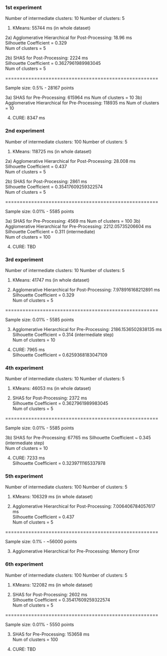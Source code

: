 ### 1st experiment  
Number of intermediate clusters: 10
Number of clusters: 5

1) KMeans: 55744 ms (in whole dataset)
  
2a) Agglomerative Hierarchical for Post-Processing: 18.96 ms  
    Silhouette Coefficient = 0.329  
    Num of clusters = 5

2b) SHAS for Post-Processing: 2224 ms  
    Silhouette Coefficient = 0.3627961989983045  
    Num of clusters = 5  

=====================================================  
  
Sample size: 0.5% - 28167 points  
    
3a) SHAS for Pre-Processing: 615964 ms
    Num of clusters = 10
3b) Agglomerative Hierarchical for Pre-Processing: 118935 ms
    Num of clusters = 10
    
4) CURE: 8347 ms  

### 2nd experiment  

Number of intermediate clusters: 100
Number of clusters: 5

1) KMeans: 118725 ms (in whole dataset)
  
2a) Agglomerative Hierarchical for Post-Processing: 28.008 ms  
    Silhouette Coefficient = 0.437  
    Num of clusters = 5

2b) SHAS for Post-Processing: 2861 ms  
    Silhouette Coefficient = 0.35417609259322574  
    Num of clusters = 5  

=====================================================  
  
Sample size: 0.01% - 5585 points  
    
3a) SHAS for Pre-Processing: 4569 ms
    Num of clusters = 100
3b) Agglomerative Hierarchical for Pre-Processing: 2212.05735206604 ms  
    Silhouette Coefficient = 0.311 (intermediate)  
    Num of clusters = 100  
    
4) CURE: TBD  

### 3rd experiment  

Number of intermediate clusters: 10
Number of clusters: 5

1) KMeans: 41747 ms (in whole dataset)
  
2) Agglomerative Hierarchical for Post-Processing: 7.978916168212891 ms  
    Silhouette Coefficient = 0.329  
    Num of clusters = 5  

=====================================================  
  
Sample size: 0.01% - 5585 points  
    
3) Agglomerative Hierarchical for Pre-Processing: 2186.1536502838135 ms
    Silhouette Coefficient = 0.314 (intermediate step)  
    Num of clusters = 10
    
4) CURE: 7965 ms  
    Silhouette Coefficient = 0.6259368183047109  
    
### 4th experiment  

Number of intermediate clusters: 10
Number of clusters: 5

1) KMeans: 46053 ms (in whole dataset)
  
2) SHAS for Post-Processing: 2372 ms  
    Silhouette Coefficient = 0.3627961989983045  
    Num of clusters = 5  

=====================================================  
  
Sample size: 0.01% - 5585 points  
    
3b) SHAS for Pre-Processing: 67765 ms
    Silhouette Coefficient ~ 0.345 (intermediate step)  
    Num of clusters = 10
    
4) CURE: 7233 ms  
    Silhouette Coefficient = 0.3239711165337978  
    
### 5th experiment  

Number of intermediate clusters: 100
Number of clusters: 5

1) KMeans: 106329 ms (in whole dataset)
  
2) Agglomerative Hierarchical for Post-Processing: 7.006406784057617 ms  
    Silhouette Coefficient = 0.437  
    Num of clusters = 5  

=====================================================  
  
Sample size: 0.1% - ~56000 points  
    
3) Agglomerative Hierarchical for Pre-Processing: Memory Error  

### 6th experiment  

Number of intermediate clusters: 100
Number of clusters: 5

1) KMeans: 122082 ms (in whole dataset)
  
2) SHAS for Post-Processing: 2602 ms  
    Silhouette Coefficient = 0.35417609259322574  
    Num of clusters = 5  

=====================================================  
  
Sample size: 0.01% - 5550 points  
    
3) SHAS for Pre-Processing: 153658 ms  
    Num of clusters = 100  
    
4) CURE: TBD